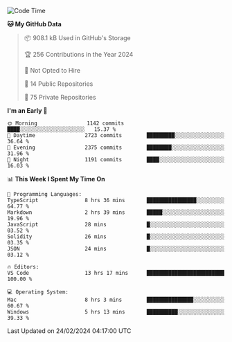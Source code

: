 <!--START_SECTION:waka-->
![Code Time](http://img.shields.io/badge/Code%20Time-5%2C285%20hrs%2032%20mins-blue)

**🐱 My GitHub Data** 

> 📦 908.1 kB Used in GitHub's Storage 
 > 
> 🏆 256 Contributions in the Year 2024
 > 
> 🚫 Not Opted to Hire
 > 
> 📜 14 Public Repositories 
 > 
> 🔑 75 Private Repositories 
 > 
**I'm an Early 🐤** 

```text
🌞 Morning                1142 commits        ████░░░░░░░░░░░░░░░░░░░░░   15.37 % 
🌆 Daytime                2723 commits        █████████░░░░░░░░░░░░░░░░   36.64 % 
🌃 Evening                2375 commits        ████████░░░░░░░░░░░░░░░░░   31.96 % 
🌙 Night                  1191 commits        ████░░░░░░░░░░░░░░░░░░░░░   16.03 % 
```


📊 **This Week I Spent My Time On** 

```text
💬 Programming Languages: 
TypeScript               8 hrs 36 mins       ████████████████░░░░░░░░░   64.77 % 
Markdown                 2 hrs 39 mins       █████░░░░░░░░░░░░░░░░░░░░   19.96 % 
JavaScript               28 mins             █░░░░░░░░░░░░░░░░░░░░░░░░   03.52 % 
Solidity                 26 mins             █░░░░░░░░░░░░░░░░░░░░░░░░   03.35 % 
JSON                     24 mins             █░░░░░░░░░░░░░░░░░░░░░░░░   03.12 % 

🔥 Editors: 
VS Code                  13 hrs 17 mins      █████████████████████████   100.00 % 

💻 Operating System: 
Mac                      8 hrs 3 mins        ███████████████░░░░░░░░░░   60.67 % 
Windows                  5 hrs 13 mins       ██████████░░░░░░░░░░░░░░░   39.33 % 
```


 Last Updated on 24/02/2024 04:17:00 UTC
<!--END_SECTION:waka-->

